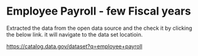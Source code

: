 # Employee Payroll - few Fiscal years

Extracted the data from the open data source and the check it by clicking the below link. it will navigate to the data set locatioin.

https://catalog.data.gov/dataset?q=employee+payroll
